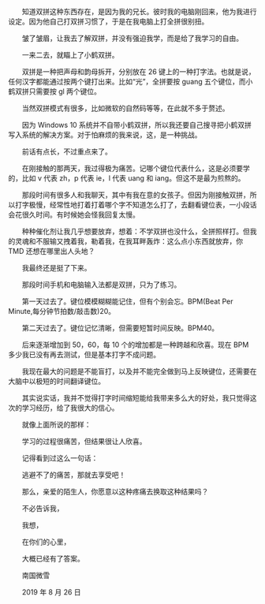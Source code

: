 　　知道双拼这种东西存在，是因为我的兄长。彼时我的电脑刚回来，他为我进行设定。因为他自己打双拼习惯了，于是在我电脑上打全拼很别扭。

　　皱了皱眉，让我去了解双拼，并没有强迫我学，而是给了我学习的自由。

　　一来二去，就瞄上了小鹤双拼。

　　双拼是一种把声母和韵母拆开，分别放在 26 键上的一种打字法。也就是说，任何汉字都能通过按两个键打出来。比如“光”，全拼要按 guang 五个键位，而小鹤双拼只需要按 gl 两个键位。

　　当然双拼模式有很多，比如微软的自然码等等，在此就不多于赘述。

　　因为 Windows 10 系统并不自带小鹤双拼，所以我还要自己搜寻把小鹤双拼写入系统的解决方案。对于怕麻烦的我来说，这，是一种挑战。

　　前话有点长，不过重点来了。

　　在刚接触的那两天，我过得极为痛苦。记哪个键位代表什么，这是必须要学的，比如 v 代表 zh，p 代表 ie，l 代表 uang 和 iang。但这不是最为煎熬的。

　　那段时间有很多人和我聊天，其中有我在意的女孩子。但因为刚接触双拼，所以打字极慢，经常性地打着打着哪个字不知道怎么打了，去翻看键位表，一小段话会花很久时间。有时候她会怪我回复太慢。

　　种种催化剂让我几乎想要放弃，想着：不学双拼也没什么，全拼照样打。但我的灵魂和不服输又拽着我，勒着我，在我耳畔轰炸：这么点小东西就放弃，你 TMD 还想在哪里出人头地？

　　我最终还是挺了下来。

　　那段时间手机和电脑输入法都是双拼，只为了练习。

　　第一天过去了。键位模模糊糊能记住，但有个别会忘。BPM(Beat Per Minute,每分钟节拍数/敲击数)20。

　　第二天过去了。键位记忆清晰，但需要短暂时间反映。BPM40。

　　后来逐渐增加到 50，60，每 10 个的增加都是一种跨越和欣喜。现在 BPM 多少我已没有再去测试，但是基本打字不成问题。

　　我现在最大的问题是不能盲打，以及并不能完全做到马上反映键位，还需要在大脑中以极短的时间翻译键位。

　　其实说实话，我并不觉得打字时间缩短能给我带来多么大的好处，我只觉得这次的学习经历，给了我很大的信心。

　　就像上面所说的那样：

　　学习的过程很痛苦，但结果很让人欣喜。

　　记得看到过这么一句话：

　　逃避不了的痛苦，那就去享受吧！



　　那么，亲爱的陌生人，你愿意以这种疼痛去换取这种结果吗？

　　不必告诉我，

　　我想，

　　在你们的心里，

　　大概已经有了答案。



　　南国微雪

　　2019 年 8 月 26 日

